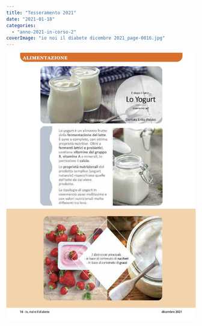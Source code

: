 ```yaml
---
title: "Tesseramento 2021"
date: "2021-01-18"
categories: 
  - "anno-2021-in-corso-2"
coverImage: "io noi il diabete dicembre 2021_page-0016.jpg"
---
```


![](images/io%20noi%20il%20diabete%20dicembre%202021_page-0016.jpg)
